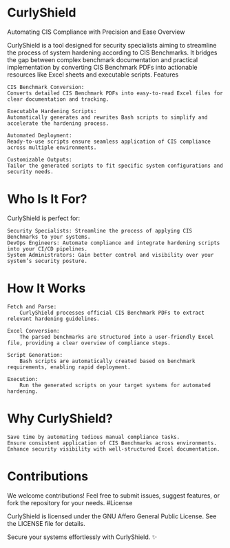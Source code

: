 # CurlyShield

Automating CIS Compliance with Precision and Ease
Overview

CurlyShield is a tool designed for security specialists aiming to streamline the process of system hardening according to CIS Benchmarks. It bridges the gap between complex benchmark documentation and practical implementation by converting CIS Benchmark PDFs into actionable resources like Excel sheets and executable scripts.
Features

    CIS Benchmark Conversion:
    Converts detailed CIS Benchmark PDFs into easy-to-read Excel files for clear documentation and tracking.

    Executable Hardening Scripts:
    Automatically generates and rewrites Bash scripts to simplify and accelerate the hardening process.

    Automated Deployment:
    Ready-to-use scripts ensure seamless application of CIS compliance across multiple environments.

    Customizable Outputs:
    Tailor the generated scripts to fit specific system configurations and security needs.

# Who Is It For?

CurlyShield is perfect for:

    Security Specialists: Streamline the process of applying CIS Benchmarks to your systems.
    DevOps Engineers: Automate compliance and integrate hardening scripts into your CI/CD pipelines.
    System Administrators: Gain better control and visibility over your system’s security posture.

# How It Works

    Fetch and Parse:
        CurlyShield processes official CIS Benchmark PDFs to extract relevant hardening guidelines.

    Excel Conversion:
        The parsed benchmarks are structured into a user-friendly Excel file, providing a clear overview of compliance steps.

    Script Generation:
        Bash scripts are automatically created based on benchmark requirements, enabling rapid deployment.

    Execution:
        Run the generated scripts on your target systems for automated hardening.

# Why CurlyShield?

    Save time by automating tedious manual compliance tasks.
    Ensure consistent application of CIS Benchmarks across environments.
    Enhance security visibility with well-structured Excel documentation.

# Contributions

We welcome contributions! Feel free to submit issues, suggest features, or fork the repository for your needs.
#License

CurlyShield is licensed under the GNU Affero General Public License. See the LICENSE file for details.

Secure your systems effortlessly with CurlyShield. ✨
